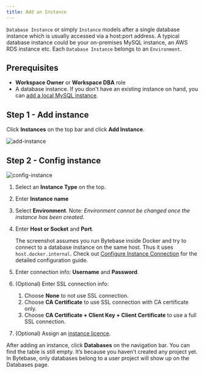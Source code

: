 ```yaml
---
title: Add an Instance
---
```


`Database Instance` or simply `Instance` models after a single database instance which is usually accessed via a host:port address. A typical database instance could be your on-premises MySQL instance, an AWS RDS instance etc. Each `Database Instance` belongs to an `Environment`.

## Prerequisites

- **Workspace Owner** or **Workspace DBA** role
- A database instance. If you don't have an existing instance on hand, you can [add a local MySQL instance](/docs/tutorials/local-mysql-instance).

## Step 1 - Add instance

Click **Instances** on the top bar and click **Add Instance**.

![add-instance](/content/docs/get-started/step-by-step/add-an-instance/add-instance.webp)

## Step 2 - Config instance

![config-instance](/content/docs/get-started/step-by-step/add-an-instance/config-instance.webp)

1. Select an **Instance Type** on the top.
1. Enter **Instance name**
1. Select **Environment**. Note: _Environment cannot be changed once the instance has been created_.
1. Enter **Host or Socket** and **Port**.

   <HintBlock type="info">

   The screenshot assumes you run Bytebase inside Docker and try to connect to a database instance on the same host. Thus it uses `host.docker.internal`. Check out [Configure Instance Connection](/docs/get-started/instance) for the detailed configuration guide.

   </HintBlock>

1. Enter connection info: **Username** and **Password**.
1. (Optional) Enter SSL connection info:
   1. Choose **None** to not use SSL connection.
   1. Choose **CA Certificate** to use SSL connection with CA certificate only.
   1. Choose **CA Certificate + Client Key + Client Certificate** to use a full SSL connection.
1. (Optional) Assign an [instance licence](/docs/administration/license).

After adding an instance, click **Databases** on the navigation bar. You can find the table is still empty. It’s because you haven’t created any project yet. In Bytebase, only databases belong to a user project will show up on the Databases page.
